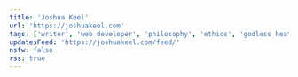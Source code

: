 ```yaml
---
title: 'Joshua Keel'
url: 'https://joshuakeel.com'
tags: ['writer', 'web developer', 'philosophy', 'ethics', 'godless heathen']
updatesFeed: 'https://joshuakeel.com/feed/'
nsfw: false
rss: true
---
```

